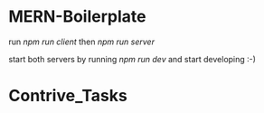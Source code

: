 # MERN-Boilerplate

run _npm run client_
then _npm run server_

start both servers by running
_npm run dev_
and start developing :-)
# Contrive_Tasks
